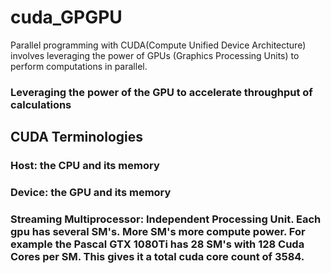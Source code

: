 # cuda_GPGPU
Parallel programming with CUDA(Compute Unified Device Architecture) involves leveraging the power of GPUs (Graphics Processing Units) to perform computations in parallel.

### Leveraging the power of the GPU to accelerate throughput of calculations

## CUDA Terminologies
### Host: the CPU and its memory
### Device: the GPU and its memory
### Streaming Multiprocessor: Independent Processing Unit. Each gpu has several SM's. More SM's more compute power. For example the Pascal GTX 1080Ti has 28 SM's with 128 Cuda Cores per SM. This gives it a total cuda core count of 3584.

